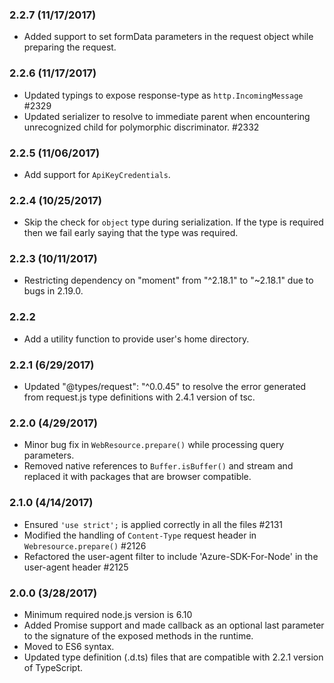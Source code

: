 ### 2.2.7 (11/17/2017)
- Added support to set formData parameters in the request object while preparing the request.

### 2.2.6 (11/17/2017)
- Updated typings to expose response-type as `http.IncomingMessage` #2329
- Updated serializer to resolve to immediate parent when encountering unrecognized child for polymorphic discriminator. #2332

### 2.2.5 (11/06/2017)
- Add support for `ApiKeyCredentials`.

### 2.2.4 (10/25/2017)
- Skip the check for `object` type during serialization. If the type is required then we fail early saying that the type was required.

### 2.2.3 (10/11/2017)
- Restricting dependency on "moment" from "^2.18.1" to "~2.18.1" due to bugs in 2.19.0.

### 2.2.2
- Add a utility function to provide user's home directory.

### 2.2.1 (6/29/2017)
- Updated "@types/request": "^0.0.45" to resolve the error generated from request.js type definitions with 2.4.1 version of tsc.

### 2.2.0 (4/29/2017)
- Minor bug fix in `WebResource.prepare()` while processing query parameters.
- Removed native references to `Buffer.isBuffer()` and stream and replaced it with packages that are browser compatible.
### 2.1.0 (4/14/2017)
- Ensured `'use strict';` is applied correctly in all the files #2131
- Modified the handling of `Content-Type` request header in `Webresource.prepare()` #2126
- Refactored the user-agent filter to include 'Azure-SDK-For-Node' in the user-agent header #2125

### 2.0.0 (3/28/2017)
- Minimum required node.js version is 6.10
- Added Promise support and made callback as an optional last parameter to the signature of the exposed methods in the runtime.
- Moved to ES6 syntax.
- Updated type definition (.d.ts) files that are compatible with 2.2.1 version of TypeScript.
